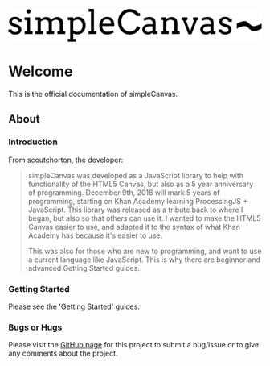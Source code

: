 ![simpleCanvas logo](./docs/images/fullLogo.png)

# Welcome

This is the official documentation of simpleCanvas.

## About

### Introduction

From scoutchorton, the developer:

> simpleCanvas was developed as a JavaScript library to help with
> functionality of the HTML5 Canvas, but also as a 5 year anniversary of
> programming. December 9th, 2018 will mark 5 years of programming,
> starting on Khan Academy learning ProcessingJS + JavaScript. This
> library was released as a tribute back to where I began, but also so
> that others can use it. I wanted to make the HTML5 Canvas easier to
> use, and adapted it to the syntax of what Khan Academy has because
> it's easier to use.
>
> This was also for those who are new to programming, and want to use a
> current language like JavaScript. This is why there are beginner and
> advanced Getting Started guides.

### Getting Started

Please see the 'Getting Started' guides.

### Bugs or Hugs

Please visit the [GitHub
page](https://github.com/scoutchorton/simpleCanvas) for this project to
submit a bug/issue or to give any comments about the project.
